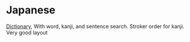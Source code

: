 # Japanese #

[Dictionary](http://jisho.org/), With word, kanji, and sentence search. Stroker order for kanji. Very good layout
